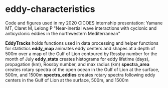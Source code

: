# eddy-characteristics
Code and figures used in my 2020 CICOES internship presentation:
Yamane MT, Claret M, Lelong P
"Near-inertial wave interactions with cyclonic and anticyclonic eddies in the northwestern Mediterranean"

**EddyTracks** holds functions used in data processing and helper functions for statistics
**eddy_map** animates eddy centers and shapes at a depth of 500m over a map of the Gulf of Lion contoured by Rossby number for the month of July
**eddy_stats** creates histograms for eddy lifetime (days), propagation (km), Rossby number, and max radius (km)
**spectra_area** creates rotary spectra of the open ocean in the Gulf of Lion at the surface, 500m, and 1500m
**spectra_eddies** creates rotary spectra following eddy centers in the Gulf of Lion at the surface, 500m, and 1500m
